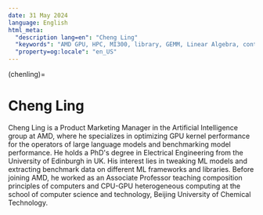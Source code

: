 ```yaml
---
date: 31 May 2024
language: English
html_meta:
  "description lang=en": "Cheng Ling"
  "keywords": "AMD GPU, HPC, MI300, library, GEMM, Linear Algebra, contributor, blog author"
  "property=og:locale": "en_US"
---
```


(chenling)=

# Cheng Ling

Cheng Ling is a Product Marketing Manager in the Artificial Intelligence group at AMD, where he specializes in optimizing GPU kernel performance for the operators of large language models and benchmarking model performance. He holds a PhD's degree in Electrical Engineering from the University of Edinburgh in UK. His interest lies in tweaking ML models and extracting benchmark data on different ML frameworks and libraries. Before joining AMD, he worked as an Associate Professor teaching composition principles of computers and CPU-GPU heterogeneous computing at the school of computer science and technology, Beijing University of Chemical Technology.
